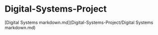 # Digital-Systems-Project
[Digital Systems markdown.md](Digital-Systems-Project/Digital Systems markdown.md)
